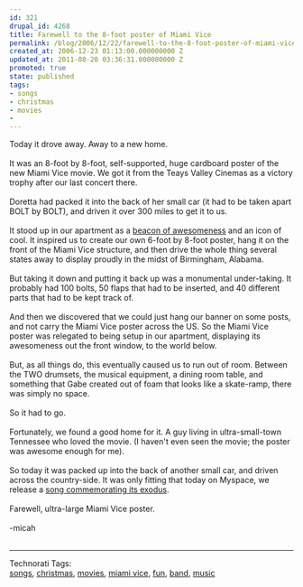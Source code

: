 ```yaml
---
id: 321
drupal_id: 4268
title: Farewell to the 8-foot poster of Miami Vice
permalink: /blog/2006/12/22/farewell-to-the-8-foot-poster-of-miami-vice
created_at: 2006-12-23 01:13:00.000000000 Z
updated_at: 2011-08-20 03:36:31.000000000 Z
promoted: true
state: published
tags:
- songs
- christmas
- movies
- 
---
```

Today it drove away. Away to a new home.<br /><br />It was an 8-foot by 8-foot, self-supported, huge cardboard poster of the new Miami Vice movie. We got it from the Teays Valley Cinemas as a victory trophy after our last concert there.<br /><br />Doretta had packed it into the back of her small car (it had to be taken apart BOLT by BOLT), and driven it over 300 miles to get it to us.<br /><br />It stood up in our apartment as a <a href="http://www.reddingbrothers.com/">beacon of awesomeness</a> and an icon of cool. It inspired us to create our own 6-foot by 8-foot poster, hang it on the front of the Miami Vice structure, and then drive the whole thing several states away to display proudly in the midst of Birmingham, Alabama.<br /><br />But taking it down and putting it back up was a monumental under-taking. It probably had 100 bolts, 50 flaps that had to be inserted, and 40 different parts that had to be kept track of.<br /><br />And then we discovered that we could just hang our banner on some posts, and not carry the Miami Vice poster across the US. So the Miami Vice poster was relegated to being setup in our apartment, displaying its awesomeness out the front window, to the world below.<br /><br />But, as all things do, this eventually caused us to run out of room. Between the TWO drumsets, the musical equipment, a dining room table, and something that Gabe created out of foam that looks like a skate-ramp, there was simply no space.<br /><br />So it had to go.<br /><br />Fortunately, we found a good home for it. A guy living in ultra-small-town Tennessee who loved the movie. (I haven't even seen the movie; the poster was awesome enough for me).<br /><br />So today it was packed up into the back of another small car, and driven across the country-side. It was only fitting that today on Myspace, we release a <a href="http://www.myspace.com/reddingbrothers">song commemorating its exodus</a>.<br /><br />Farewell, ultra-large Miami Vice poster.<br /><br />-micah<br /><br /><hr /><span class="technoratitag">Technorati Tags:<br /><a href="http://www.technorati.com/tag/songs" target="_blank" rel="tag" title="Link to Technorati Tag category for songs">songs</a>, <a href="http://www.technorati.com/tag/christmas" target="_blank" rel="tag" title="Link to Technorati Tag category for christmas">christmas</a>, <a href="http://www.technorati.com/tag/movies" target="_blank" rel="tag" title="Link to Technorati Tag category for movies">movies</a>, <a href="http://www.technorati.com/tag/miami+vice" target="_blank" rel="tag" title="Link to Technorati Tag category for miami vice">miami vice</a>, <a href="http://www.technorati.com/tag/fun" target="_blank" rel="tag" title="Link to Technorati Tag category for fun">fun</a>, <a href="http://www.technorati.com/tag/band" target="_blank" rel="tag" title="Link to Technorati Tag category for band">band</a>, <a href="http://www.technorati.com/tag/music" target="_blank" rel="tag" title="Link to Technorati Tag category for music">music</a></span>
